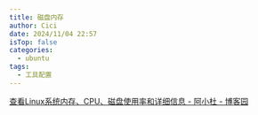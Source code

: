 ```yaml
---
title: 磁盘内存
author: Cici
date: 2024/11/04 22:57
isTop: false
categories:
  - ubuntu
tags:
  - 工具配置
---
```


[查看Linux系统内存、CPU、磁盘使用率和详细信息 - 阿小杜 - 博客园](https://www.cnblogs.com/djlsunshine/p/10833343.html#:~:text=%E4%B8%80%E3%80%81%E6%9F%A5%E7%9C%8B%E5%86%85%E5%AD%98%E5%8D%A0%E7%94%A8%201%201%E3%80%81free%20%23%20free%20-m%20%E4%BB%A5MB%E4%B8%BA%E5%8D%95%E4%BD%8D%E6%98%BE%E7%A4%BA%E5%86%85%E5%AD%98%E4%BD%BF%E7%94%A8%E6%83%85%E5%86%B5%20%5Broot%40localhost,VmRSS%20...%203%203%E3%80%81%E6%9F%A5%E7%9C%8B%E6%9C%AC%E6%9C%BA%E6%89%80%E6%9C%89%E8%BF%9B%E7%A8%8B%E7%9A%84%E5%86%85%E5%AD%98%E5%8D%A0%E6%AF%94%E4%B9%8B%E5%92%8C%20%23%20cat%20mem_per.sh%20)
